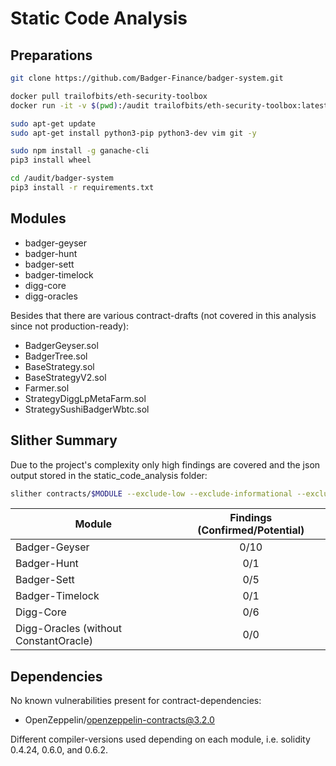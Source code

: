 # Static Code Analysis

## Preparations
```bash
git clone https://github.com/Badger-Finance/badger-system.git

docker pull trailofbits/eth-security-toolbox
docker run -it -v $(pwd):/audit trailofbits/eth-security-toolbox:latest

sudo apt-get update
sudo apt-get install python3-pip python3-dev vim git -y

sudo npm install -g ganache-cli
pip3 install wheel

cd /audit/badger-system
pip3 install -r requirements.txt
```

## Modules

 * badger-geyser
 * badger-hunt
 * badger-sett
 * badger-timelock
 * digg-core
 * digg-oracles

Besides that there are various contract-drafts (not covered in this analysis since not production-ready):
 * BadgerGeyser.sol  
 * BadgerTree.sol  
 * BaseStrategy.sol  
 * BaseStrategyV2.sol  
 * Farmer.sol  
 * StrategyDiggLpMetaFarm.sol  
 * StrategySushiBadgerWbtc.sol


## Slither Summary

Due to the project's complexity only high findings are covered and the json output stored in the static_code_analysis folder:
```bash
slither contracts/$MODULE --exclude-low --exclude-informational --exclude-medium --exclude-optimization --exclude-dependencies --json $MODULE.json
```


| Module        | Findings (Confirmed/Potential) |
| ------------- |:---------------:|
| Badger-Geyser  |  0/10         |
| Badger-Hunt  |    0/1      |
| Badger-Sett  |    0/5      |
| Badger-Timelock  |    0/1      |
| Digg-Core  |    0/6      |
| Digg-Oracles (without ConstantOracle) |  0/0        |


## Dependencies
No known vulnerabilities present for contract-dependencies:

 * OpenZeppelin/openzeppelin-contracts@3.2.0

Different compiler-versions used depending on each module, i.e. solidity 0.4.24, 0.6.0, and 0.6.2.
